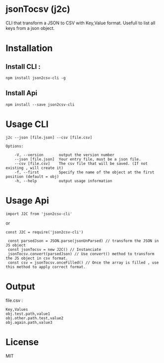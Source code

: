 # jsonTocsv (j2c)
CLI that transform a JSON to CSV with Key,Value format. Usefull to list all keys from a json object.

# Installation

## Install CLI :
```
npm install json2csv-cli -g
```

## Install Api
```
npm install --save json2csv-cli
```

# Usage CLI

```
j2c --json [file.json] --csv [file.csv]
```

```
Options:

    -V, --version       output the version number
    --json [file.json]  Your entry file, must be a json file.
    --csv [file.csv]    The csv file that will be saved. (If not existing , will create it)
    -f, --first         Specify the name of the object at the first position (default = obj)
    -h, --help          output usage information
```

# Usage Api

```
import J2C from 'json2csv-cli'
```
or
```
const J2C = require('json2csv-cli')
```

```
 const parsedJson = JSON.parse(jsonUnParsed) // transform the JSON in JS object
 const jsonTocsv = new J2C() // Instanciate
 jsonTocsv.convert(parsedJson) // Use convert() method to transform the JS object in csv format.
 const csv = jsonTocsv.onceFilled() // Once the array is filled , use this method to apply correct format.
```

# Output

file.csv :

```
Key,Values
obj.test.path,value1
obj.other.path.test,value2
obj.again.path,value3
```

# License 

MIT